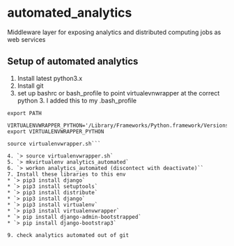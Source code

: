 # automated_analytics
Middleware layer for exposing analytics and distributed computing jobs as web services

## Setup of automated analytics

1. Install latest python3.x
2. Install git
3. set up bashrc or bash_profile to point virtualevnwrapper at the correct
python 3. I added this to my .bash_profile

```PATH="/Library/Frameworks/Python.framework/Versions/3.4/bin:${PATH}"
export PATH

VIRTUALENVWRAPPER_PYTHON='/Library/Frameworks/Python.framework/Versions/3.4/bin/python3'
export VIRTUALENVWRAPPER_PYTHON

source virtualenvwrapper.sh```

4. `> source virtualenvwrapper.sh`
5. `> mkvirtualenv analytics_automated`
6. `> workon analytics_automated (discontect with deactivate)``
7. Install these libraries to this env
* `> pip3 install django`
* `> pip3 install setuptools`
* `> pip3 install distribute`
* `> pip3 install django`
* `> pip3 install virtualenv`
* `> pip3 install virtualenvwrapper`
* `> pip install django-admin-bootstrapped`
* `> pip install django-bootstrap3`

9. check analytics automated out of git
